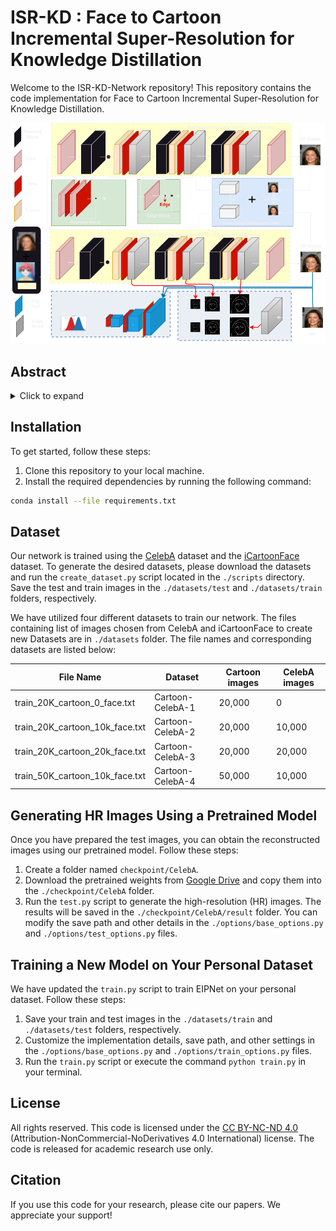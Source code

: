 # ISR-KD : Face to Cartoon Incremental Super-Resolution for Knowledge Distillation

Welcome to the ISR-KD-Network repository! This repository contains the code implementation for Face to Cartoon Incremental Super-Resolution for Knowledge Distillation.

![Proposed Architecture](./EIP_KD.png)

## Abstract

<details>
  <summary>Click to expand</summary>
  
Facial super-resolution is an important area of research that seeks to enhance low-resolution facial images for a variety of applications. While Generative Adversarial Networks (GANs) have shown promise in this area, their ability to adapt to new, unseen data remains a challenge. This paper addresses this problem by proposing an incremental super-resolution using GANs with knowledge distillation (ISR-KD) for face to cartoon. Previous research in this area has not investigated incremental learning, which is critical for real-world applications where new data is continually being generated. The proposed ISR-KD aims to develop a novel unified framework for facial super-resolution that can handle different settings, including different types of faces such as cartoon face and various levels of detail. To achieve this, a GAN-based super-resolution network was pretrained on the CelebA dataset and then incrementally trained on the iCartoon dataset, using knowledge distillation to retain performance on the CelebA test set while improving the performance on iCartoon test set. Our findings demonstrate the effectiveness of knowledge distillation in incrementally adding capability to the model for cartoon face super-resolution while retaining the learned knowledge for facial super-resolution tasks in GANs. 
</details>

<!-- > Edge and Identity Preserving Network for Face Super-Resolution  
> Jonghuyn Kim, Gen Li, Inyong Yun, Cheolkon Jung, Joongkyu Kim  
> Neurocomputing Journal 2021

[[Paper](https://www.sciencedirect.com/science/article/pii/S0925231221004227)] -->

## Installation

To get started, follow these steps:

1. Clone this repository to your local machine.
2. Install the required dependencies by running the following command:
```bash
conda install --file requirements.txt
```

## Dataset

Our network is trained using the [CelebA](http://mmlab.ie.cuhk.edu.hk/projects/CelebA.html) dataset and the [iCartoonFace](https://github.com/luxiangju-PersonAI/iCartoonFace) dataset. To generate the desired datasets, please download the datasets and run the `create_dataset.py` script located in the `./scripts` directory. Save the test and train images in the `./datasets/test` and `./datasets/train` folders, respectively.

We have utilized four different datasets to train our network. The files containing list of images chosen from CelebA and iCartoonFace to create new Datasets are in `./datasets` folder. The file names and corresponding datasets are listed below:

| File Name                           | Dataset           | Cartoon images | CelebA images |
|-------------------------------------|--------------------|----------------|----------------|
| train\_20K\_cartoon\_0\_face.txt     | Cartoon-CelebA-1   | 20,000         | 0              |
| train\_20K\_cartoon\_10k\_face.txt   | Cartoon-CelebA-2   | 20,000         | 10,000         |
| train\_20K\_cartoon\_20k\_face.txt   | Cartoon-CelebA-3   | 20,000         | 20,000         |
| train\_50K\_cartoon\_10k\_face.txt   | Cartoon-CelebA-4   | 50,000         | 10,000         |

## Generating HR Images Using a Pretrained Model

Once you have prepared the test images, you can obtain the reconstructed images using our pretrained model. Follow these steps:

1. Create a folder named `checkpoint/CelebA`.
2. Download the pretrained weights from [Google Drive](https://drive.google.com/drive/folders/1B4Wa-nhvU3LOzefI-2rBYrkqZPisC8fi?usp=sharing) and copy them into the `./checkpoint/CelebA` folder.
3. Run the `test.py` script to generate the high-resolution (HR) images. The results will be saved in the `./checkpoint/CelebA/result` folder. You can modify the save path and other details in the `./options/base_options.py` and `./options/test_options.py` files.

## Training a New Model on Your Personal Dataset

We have updated the `train.py` script to train EIPNet on your personal dataset. Follow these steps:

1. Save your train and test images in the `./datasets/train` and `./datasets/test` folders, respectively.
2. Customize the implementation details, save path, and other settings in the `./options/base_options.py` and `./options/train_options.py` files.
3. Run the `train.py` script or execute the command `python train.py` in your terminal.

## License

All rights reserved. This code is licensed under the [CC BY-NC-ND 4.0](https://creativecommons.org/licenses/by-nc-nd/4.0/legalcode) (Attribution-NonCommercial-NoDerivatives 4.0 International) license. The code is released for academic research use only.

## Citation

If you use this code for your research, please cite our papers. We appreciate your support!

